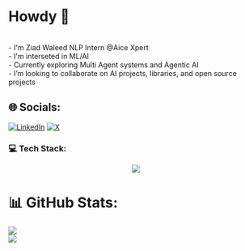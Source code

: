 # Howdy 🤠
<br>- I'm Ziad Waleed NLP Intern @Aice Xpert<br>- I'm interseted in ML/AI<br>- Currently exploring Multi Agent systems and Agentic AI<br>- I’m looking to collaborate on AI projects, libraries, and open source projects


## 🌐 Socials:
[![LinkedIn](https://img.shields.io/badge/LinkedIn-%230077B5.svg?logo=linkedin&logoColor=white)](https://linkedin.com/in/ziadwaleed) [![X](https://img.shields.io/badge/X-black.svg?logo=X&logoColor=white)](https://x.com/FineTunedNigga) 


<h3 align="left">💻 Tech Stack:</h3>
<p align="center">
  <a href="https://skillicons.dev">
    <img src="https://skillicons.dev/icons?i=python,go,pytorch,cpp,git,linux,docker,aws,anaconda,mysql&perline=5" />
  </a>
</p>

# 📊 GitHub Stats:
![](https://github-readme-stats.vercel.app/api?username=ZiadWaleed2003&theme=nord&hide_border=true&include_all_commits=true&count_private=false)<br/>
![](https://nirzak-streak-stats.vercel.app/?user=ZiadWaleed2003&theme=nord&hide_border=true)<br/>
<!-- Proudly created with GPRM ( https://gprm.itsvg.in ) -->
